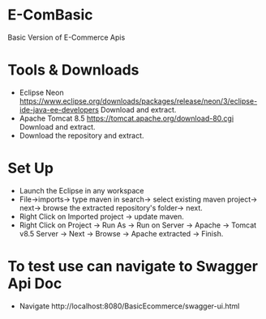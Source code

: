 # E-ComBasic
Basic Version of E-Commerce Apis

# Tools & Downloads
- Eclipse Neon https://www.eclipse.org/downloads/packages/release/neon/3/eclipse-ide-java-ee-developers Download and extract.
- Apache Tomcat 8.5 https://tomcat.apache.org/download-80.cgi Download and extract.
- Download the repository and extract.
# Set Up
- Launch the Eclipse in any workspace
- File->imports-> type maven in search-> select existing maven project-> next-> browse the extracted repository's folder-> next.
- Right Click on Imported project -> update maven.
- Right Click on Project -> Run As -> Run on Server -> Apache -> Tomcat v8.5 Server -> Next -> Browse -> Apache extracted -> Finish.

# To test use can navigate to Swagger Api Doc 
- Navigate http://localhost:8080/BasicEcommerce/swagger-ui.html


